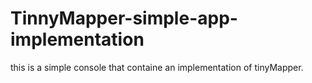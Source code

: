 # TinnyMapper-simple-app-implementation
this is a simple console that containe an implementation of tinyMapper. 
